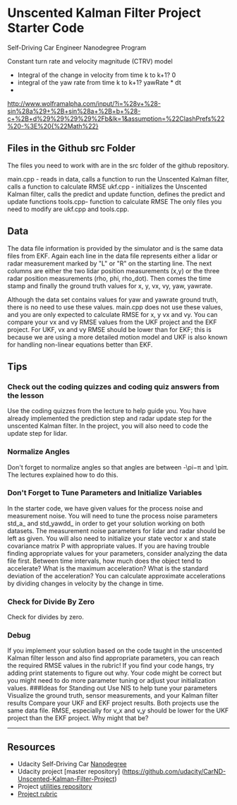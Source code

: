 # Unscented Kalman Filter Project Starter Code
Self-Driving Car Engineer Nanodegree Program



Constant turn rate and velocity magnitude (CTRV) model

* Integral of the change in velocity from time k to k+1? 0
* integral of the yaw rate from time k to k+1? yawRate * dt
*

http://www.wolframalpha.com/input/?i=%28v+%28-sin%28a%29+%2B+sin%28a+%2B+b+%28-c+%2B+d%29%29%29%29%2Fb&lk=1&assumption=%22ClashPrefs%22%20-%3E%20{%22Math%22}


## Files in the Github src Folder
The files you need to work with are in the src folder of the github repository.

main.cpp - reads in data, calls a function to run the Unscented Kalman filter, calls a function to calculate RMSE
ukf.cpp - initializes the Unscented Kalman filter, calls the predict and update function, defines the predict and update functions
tools.cpp- function to calculate RMSE
The only files you need to modify are ukf.cpp and tools.cpp.

## Data
The data file information is provided by the simulator and is the same data files from EKF. Again each line in the data file represents either a lidar or radar measurement marked by "L" or "R" on the starting line. The next columns are either the two lidar position measurements (x,y) or the three radar position measurements (rho, phi, rho_dot). Then comes the time stamp and finally the ground truth values for x, y, vx, vy, yaw, yawrate.

Although the data set contains values for yaw and yawrate ground truth, there is no need to use these values. main.cpp does not use these values, and you are only expected to calculate RMSE for x, y vx and vy. You can compare your vx and vy RMSE values from the UKF project and the EKF project. For UKF, vx and vy RMSE should be lower than for EKF; this is because we are using a more detailed motion model and UKF is also known for handling non-linear equations better than EKF.




## Tips
### Check out the coding quizzes and coding quiz answers from the lesson
Use the coding quizzes from the lecture to help guide you. You have already implemented the prediction step and radar update step for the unscented Kalman filter. In the project, you will also need to code the update step for lidar.
### Normalize Angles
Don't forget to normalize angles so that angles are between -\pi−π and \piπ. The lectures explained how to do this.
### Don't Forget to Tune Parameters and Initialize Variables
In the starter code, we have given values for the process noise and measurement noise. You will need to tune the process noise parameters std_a_ and std_yawdd_ in order to get your solution working on both datasets. The measurement noise parameters for lidar and radar should be left as given.
You will also need to initialize your state vector x and state covariance matrix P with appropriate values.
If you are having trouble finding appropriate values for your parameters, consider analyzing the data file first. Between time intervals, how much does the object tend to accelerate? What is the maximum acceleration? What is the standard deviation of the acceleration? You can calculate approximate accelerations by dividing changes in velocity by the change in time.
### Check for Divide By Zero
Check for divides by zero.
### Debug
If you implement your solution based on the code taught in the unscented Kalman filter lesson and also find appropriate parameters, you can reach the required RMSE values in the rubric! If you find your code hangs, try adding print statements to figure out why. Your code might be correct but you might need to do more parameter tuning or adjust your initialization values.
###Ideas for Standing out
Use NIS to help tune your parameters
Visualize the ground truth, sensor measurements, and your Kalman filter results
Compare your UKF and EKF project results. Both projects use the same data file. RMSE, especially for v_x and v_y should be lower for the UKF project than the EKF project. Why might that be?



---
## Resources
* Udacity Self-Driving Car [Nanodegree](https://www.udacity.com/course/self-driving-car-engineer-nanodegree--nd013) 
* Udacity project [master repository] (https://github.com/udacity/CarND-Unscented-Kalman-Filter-Project)
* Project [utilities repository](https://github.com/udacity/CarND-Mercedes-SF-Utilities) 
* [Project rubric](https://review.udacity.com/#!/projects/284/view)


